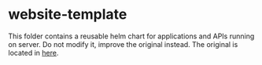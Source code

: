 # website-template

This folder contains a reusable helm chart for applications and APIs running on server. Do not modify it, improve the original instead. The original is located in [here](https://github.com/TaitoUnited/website-template/tree/dev/scripts/helm/charts/website-template).
